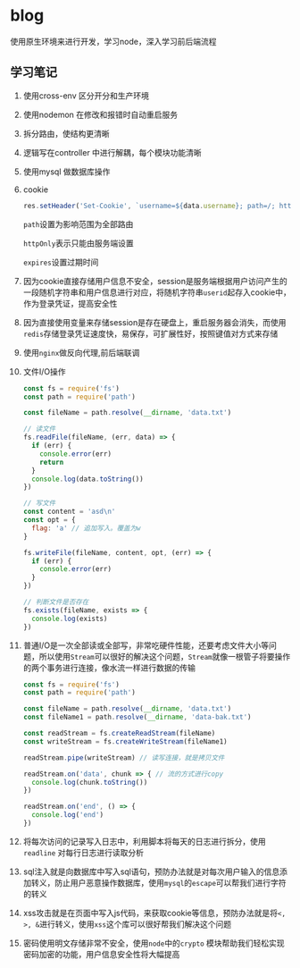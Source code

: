 # blog
使用原生环境来进行开发，学习node，深入学习前后端流程

## 学习笔记
1. 使用cross-env 区分开分和生产环境

2. 使用nodemon 在修改和报错时自动重启服务

3. 拆分路由，使结构更清晰

4. 逻辑写在controller 中进行解耦，每个模块功能清晰

5. 使用mysql 做数据库操作

6. cookie

    ```javascript
    res.setHeader('Set-Cookie', `username=${data.username}; path=/; httpOnly; expires=${getCookieExpires()}`)
    ```

    `path`设置为影响范围为全部路由

    `httpOnly`表示只能由服务端设置

    `expires`设置过期时间

7. 因为cookie直接存储用户信息不安全，session是服务端根据用户访问产生的一段随机字符串和用户信息进行对应，将随机字符串`userid`起存入cookie中，作为登录凭证，提高安全性

8. 因为直接使用变量来存储session是存在硬盘上，重启服务器会消失，而使用`redis`存储登录凭证速度快，易保存，可扩展性好，按照键值对方式来存储

9. 使用`nginx`做反向代理,前后端联调

8. 文件I/O操作

   ```js
   const fs = require('fs')
   const path = require('path')
   
   const fileName = path.resolve(__dirname, 'data.txt')
   
   // 读文件
   fs.readFile(fileName, (err, data) => {
     if (err) {
       console.error(err)
       return
     }
     console.log(data.toString())
   })
   
   // 写文件
   const content = 'asd\n'
   const opt = {
     flag: 'a' // 追加写入。覆盖为w
   }
   
   fs.writeFile(fileName, content, opt, (err) => {
     if (err) {
       console.error(err)
     }
   })
   
   // 判断文件是否存在
   fs.exists(fileName, exists => {
     console.log(exists)
   })
   ```

9. 普通I/O是一次全部读或全部写，非常吃硬件性能，还要考虑文件大小等问题，所以使用`Stream`可以很好的解决这个问题，`Stream`就像一根管子将要操作的两个事务进行连接，像水流一样进行数据的传输

   ```js
   const fs = require('fs')
   const path = require('path')
   
   const fileName = path.resolve(__dirname, 'data.txt')
   const fileName1 = path.resolve(__dirname, 'data-bak.txt')
   
   const readStream = fs.createReadStream(fileName)
   const writeStream = fs.createWriteStream(fileName1)
   
   readStream.pipe(writeStream) // 读写连接，就是拷贝文件
   
   readStream.on('data', chunk => { // 流的方式进行copy
     console.log(chunk.toString())
   })
   
   readStream.on('end', () => {
     console.log('end')
   })
   ```

12. 将每次访问的记录写入日志中，利用脚本将每天的日志进行拆分，使用`readline` 对每行日志进行读取分析
13. sql注入就是向数据库中写入sql语句，预防办法就是对每次用户输入的信息添加转义，防止用户恶意操作数据库，使用`mysql`的`escape`可以帮我们进行字符的转义
14. xss攻击就是在页面中写入js代码，来获取cookie等信息，预防办法就是将`<, >, &`进行转义，使用`xss`这个库可以很好帮我们解决这个问题
15. 密码使用明文存储非常不安全，使用`node`中的`crypto` 模块帮助我们轻松实现密码加密的功能，用户信息安全性将大幅提高